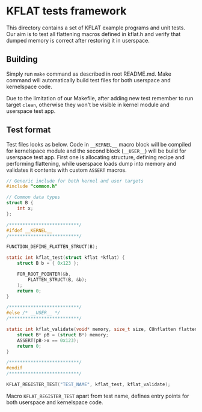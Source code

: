 # KFLAT tests framework

This directory contains a set of KFLAT example programs and unit tests. Our aim is to test all flattening macros defined in kflat.h and verify that dumped memory is correct after restoring it in userspace.

## Building

Simply run `make` command as described in root README.md. Make command will automatically build test files for both userspace and kernelspace code.

Due to the limitation of our Makefile, after adding new test remember to run target `clean`, otherwise they won't be visible in kernel module and userspace test app.

## Test format

Test files looks as below. Code in `__KERNEL__` macro block will be compiled for kernelspace module and the second block (`__USER__`) will be build for userspace test app. First one is allocating structure, defining recipe and performing flattening, while userspace loads dump into memory and validates it contents with custom `ASSERT` macros.

```c
// Generic include for both kernel and user targets
#include "common.h"

// Common data types
struct B {
	int x;
};

/**************************/
#ifdef __KERNEL__
/**************************/

FUNCTION_DEFINE_FLATTEN_STRUCT(B);

static int kflat_test(struct kflat *kflat) {
	struct B b = { 0x123 };

	FOR_ROOT_POINTER(&b,
		FLATTEN_STRUCT(B, &b);
	);
	return 0;
}

/**************************/
#else /* __USER__ */
/**************************/

static int kflat_validate(void* memory, size_t size, CUnflatten flatten) {
	struct B* pB = (struct B*) memory;
	ASSERT(pB->x == 0x123);
	return 0;
}

/**************************/
#endif
/**************************/

KFLAT_REGISTER_TEST("TEST_NAME", kflat_test, kflat_validate);
```

Macro `KFLAT_REGISTER_TEST` apart from test name, defines entry points for both userspace and kernelspace code.
